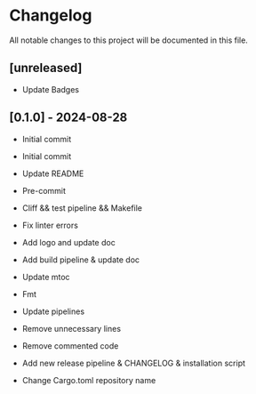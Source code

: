 # Changelog

All notable changes to this project will be documented in this file.

## [unreleased]

- Update Badges


## [0.1.0] - 2024-08-28

- Initial commit

- Initial commit


- Update README


- Pre-commit


- Cliff && test pipeline && Makefile


- Fix linter errors


- Add logo and update doc


- Add build pipeline & update doc


- Update mtoc


- Fmt


- Update pipelines


- Remove unnecessary lines


- Remove commented code


- Add new release pipeline & CHANGELOG & installation script


- Change Cargo.toml repository name


<!-- generated by git-cliff -->
